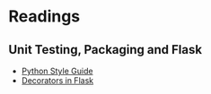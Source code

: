 # Readings

## Unit Testing, Packaging and Flask

- [Python Style Guide](./Readings/Reading-Python_Style_Guide.md)
- [Decorators in Flask](./Readings/Reading-Decorators_in_Flask.md)